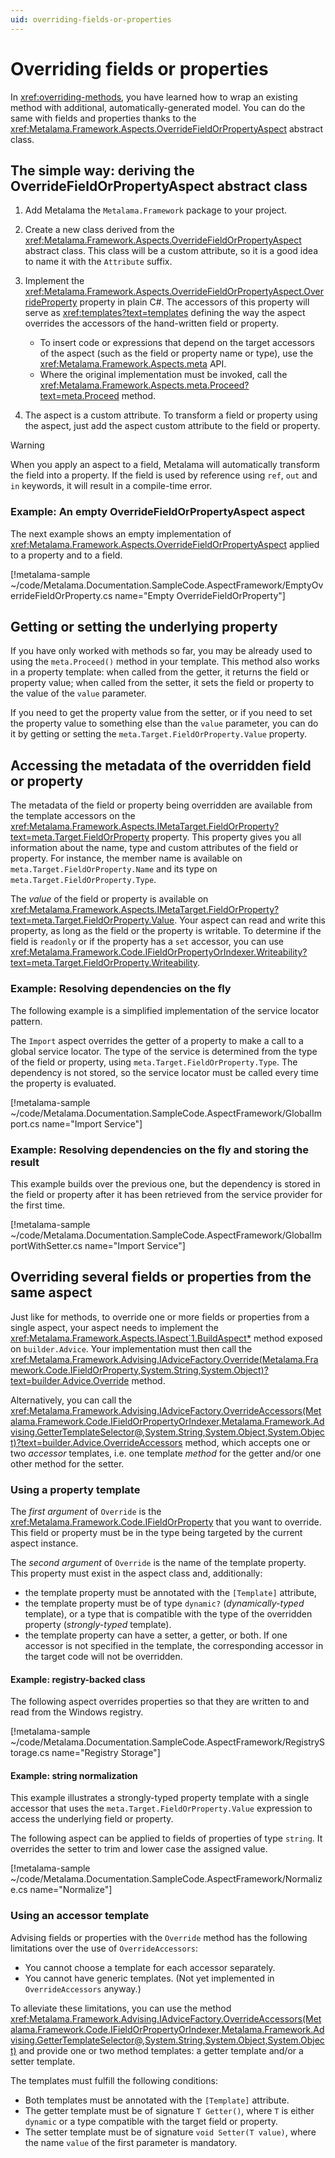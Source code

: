 ```yaml
---
uid: overriding-fields-or-properties
---
```


# Overriding fields or properties

In <xref:overriding-methods>, you have learned how to wrap an existing method with additional, automatically-generated model. You can do the same with fields and properties thanks to the  <xref:Metalama.Framework.Aspects.OverrideFieldOrPropertyAspect> abstract class.

## The simple way: deriving the OverrideFieldOrPropertyAspect abstract class

1. Add Metalama the `Metalama.Framework` package to your project.

2. Create a new class derived from the <xref:Metalama.Framework.Aspects.OverrideFieldOrPropertyAspect> abstract class. This class will be a custom attribute, so it is a good idea to name it with the `Attribute` suffix.

3. Implement the <xref:Metalama.Framework.Aspects.OverrideFieldOrPropertyAspect.OverrideProperty> property in plain C#. The accessors of this property will serve as <xref:templates?text=templates> defining the way the aspect overrides the accessors of the hand-written field or property.
   - To insert code or expressions that depend on the target accessors of the aspect (such as the field or property name or type), use the <xref:Metalama.Framework.Aspects.meta> API.
   - Where the original implementation must be invoked, call the <xref:Metalama.Framework.Aspects.meta.Proceed?text=meta.Proceed> method.

4. The aspect is a custom attribute. To transform a field or property using the aspect, just add the aspect custom attribute to the field or property.

> [!WARNING]
> When you apply an aspect to a field, Metalama will automatically transform the field into a property. If the field is used by reference using `ref`, `out` and `in` keywords, it will result in a compile-time error.

[comment]: # (TODO: #28909)

### Example: An empty OverrideFieldOrPropertyAspect aspect

The next example shows an empty implementation of <xref:Metalama.Framework.Aspects.OverrideFieldOrPropertyAspect> applied to a property and to a field.

[!metalama-sample ~/code/Metalama.Documentation.SampleCode.AspectFramework/EmptyOverrideFieldOrProperty.cs name="Empty OverrideFieldOrProperty"]


## Getting or setting the underlying property

If you have only worked with methods so far, you may be already used to using the `meta.Proceed()` method in your template. This method also works in a property template: when called from the getter, it returns the field or property value; when called from the setter, it sets the field or property to the value of the `value` parameter.

If you need to get the property value from the setter, or if you need to set the property value to something else than the `value` parameter, you can do it by getting or setting the `meta.Target.FieldOrProperty.Value` property.

[comment]: # (TODO: example)

## Accessing the metadata of the overridden field or property

The metadata of the field or property being overridden are available from the template accessors on the <xref:Metalama.Framework.Aspects.IMetaTarget.FieldOrProperty?text=meta.Target.FieldOrProperty> property. This property gives you all information about the name, type and custom attributes of the field or property. For instance, the member name is available on `meta.Target.FieldOrProperty.Name` and its type on `meta.Target.FieldOrProperty.Type`.

The _value_ of the field or property is available on <xref:Metalama.Framework.Aspects.IMetaTarget.FieldOrProperty?text=meta.Target.FieldOrProperty.Value>. Your aspect can read and write this property, as long as the field or the property is writable. To determine if the field is `readonly` or if the property has a `set` accessor, you can use <xref:Metalama.Framework.Code.IFieldOrPropertyOrIndexer.Writeability?text=meta.Target.FieldOrProperty.Writeability>.

### Example: Resolving dependencies on the fly

The following example is a simplified implementation of the service locator pattern.

The `Import` aspect overrides the getter of a property to make a call to a global service locator. The type of the service is determined from the type of the field or property, using `meta.Target.FieldOrProperty.Type`.
The dependency is not stored, so the service locator must be called every time the property is evaluated.

[!metalama-sample ~/code/Metalama.Documentation.SampleCode.AspectFramework/GlobalImport.cs name="Import Service"]

### Example: Resolving dependencies on the fly and storing the result

This example builds over the previous one, but the dependency is stored in the field or property after it has been retrieved from the service provider for the first time.

[!metalama-sample ~/code/Metalama.Documentation.SampleCode.AspectFramework/GlobalImportWithSetter.cs name="Import Service"]

## Overriding several fields or properties from the same aspect

Just like for methods, to override one or more fields or properties from a single aspect, your aspect needs to implement the <xref:Metalama.Framework.Aspects.IAspect`1.BuildAspect*> method exposed on `builder.Advice`. Your implementation must then call the <xref:Metalama.Framework.Advising.IAdviceFactory.Override(Metalama.Framework.Code.IFieldOrProperty,System.String,System.Object)?text=builder.Advice.Override> method.

Alternatively, you can call the <xref:Metalama.Framework.Advising.IAdviceFactory.OverrideAccessors(Metalama.Framework.Code.IFieldOrPropertyOrIndexer,Metalama.Framework.Advising.GetterTemplateSelector@,System.String,System.Object,System.Object)?text=builder.Advice.OverrideAccessors> method, which accepts one or two _accessor_ templates, i.e. one template _method_ for the getter and/or one other method for the setter.

### Using a property template

The _first argument_ of `Override` is the <xref:Metalama.Framework.Code.IFieldOrProperty> that you want to override. This field or property must be in the type being targeted by the current aspect instance.

The _second argument_ of `Override` is the name of the template property. This property must exist in the aspect class and, additionally:

* the template property must be annotated with the `[Template]` attribute,
* the template property must be of type `dynamic?` (_dynamically-typed_ template), or a type that is compatible with the type of the overridden property (_strongly-typed_ template).
* the template property can have a setter, a getter, or both. If one accessor is not specified in the template, the corresponding accessor in the target code will not be overridden.


#### Example: registry-backed class

The following aspect overrides properties so that they are written to and read from the Windows registry.

[!metalama-sample ~/code/Metalama.Documentation.SampleCode.AspectFramework/RegistryStorage.cs name="Registry Storage"]


#### Example: string normalization

This example illustrates a strongly-typed property template with a single accessor that uses the `meta.Target.FieldOrProperty.Value` expression to access the underlying field or property.

The following aspect can be applied to fields of properties of type `string`. It overrides the setter to trim and lower case the assigned value.

[!metalama-sample  ~/code/Metalama.Documentation.SampleCode.AspectFramework/Normalize.cs name="Normalize"]

### Using an accessor template


Advising fields or properties with the `Override` method has the following limitations over the use of `OverrideAccessors`:

* You cannot choose a template for each accessor separately.
* You cannot have generic templates.  (Not yet implemented in `OverrideAccessors` anyway.)

To alleviate these limitations, you can use the method <xref:Metalama.Framework.Advising.IAdviceFactory.OverrideAccessors(Metalama.Framework.Code.IFieldOrPropertyOrIndexer,Metalama.Framework.Advising.GetterTemplateSelector@,System.String,System.Object,System.Object)> and provide one or two method templates: a getter template and/or a setter template.

The templates must fulfill the following conditions:

* Both templates must be annotated with the `[Template]` attribute.
* The getter template must be of signature `T Getter()`, where `T` is either `dynamic` or a type compatible with the target field or property.
* The setter template must be of signature `void Setter(T value)`, where the name `value` of the first parameter is mandatory.

[comment]: # (TODO: example)


